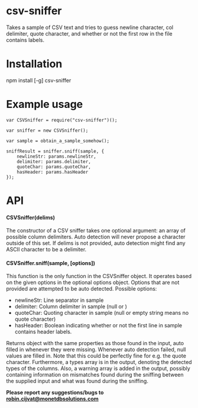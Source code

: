 # csv-sniffer
Takes a sample of CSV text and tries to guess newline character, col delimiter, quote character, and whether or not the first row in the file contains labels.

# Installation
npm install [-g] csv-sniffer

# Example usage

```
var CSVSniffer = require("csv-sniffer")();

var sniffer = new CSVSniffer();

var sample = obtain_a_sample_somehow();

sniffResult = sniffer.sniff(sample, {
	newlineStr: params.newlineStr,
	delimiter: params.delimiter,
	quoteChar: params.quoteChar,
	hasHeader: params.hasHeader
});
```


# API

#### CSVSniffer(delims)
The constructor of a CSV sniffer takes one optional argument: an array of possible column delimiters. 
Auto detection will never propose a character outside of this set. If delims is not provided, auto detection
might find any ASCII character to be a delimiter.

#### CSVSniffer.sniff(sample, [options])
This function is the only function in the CSVSniffer object. It operates based on the
given options in the optional options object. Options that are not provided
are attempted to be auto detected. Possible options:

- newlineStr: Line separator in sample
- delimiter: Column delimiter in sample (null or )
- quoteChar: Quoting character in sample (null or empty string means no quote character)
- hasHeader: Boolean indicating whether or not the first line in sample contains header labels.
             
Returns object with the same properties as those found in the input, 
auto filled in whenever they were missing. Whenever auto detection failed,
null values are filled in. Note that this could be perfectly fine for e.g. 
the quote character. 
Furthermore, a types array is in the output, denoting the detected types of the columns.
Also, a warning array is added in the output, possibly containing information
on mismatches found during the sniffing between the supplied input and
what was found during the sniffing.

**Please report any suggestions/bugs to robin.cijvat@monetdbsolutions.com**
